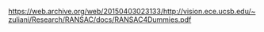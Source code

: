 https://web.archive.org/web/20150403023133/http://vision.ece.ucsb.edu/~zuliani/Research/RANSAC/docs/RANSAC4Dummies.pdf

